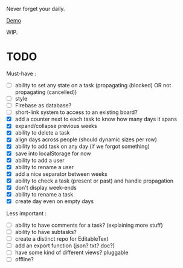 Never forget your daily.

[Demo](http://chtefi.github.io/scrum-daily/)

WIP.

# TODO

Must-have :

- [ ] ability to set any state on a task (propagating (blocked) OR not propagating (cancelled))
- [ ] style
- [ ] Firebase as database?
- [ ] short-link system to access to an existing board?
- [x] add a counter next to each task to know how many days it spans
- [x] expand/collapse previous weeks
- [x] ability to delete a task
- [x] align days across people (should dynamic sizes per row)
- [x] ability to add task on any day (if we forgot something)
- [x] save into localStorage for now
- [x] ability to add a user
- [x] ability to rename a user
- [x] add a nice separator between weeks
- [x] ability to check a task (present or past) and handle propagation 
- [x] don't display week-ends
- [x] ability to rename a task
- [x] create day even on empty days

Less important :

- [ ] ability to have comments for a task? (explaining more stuff)
- [ ] ability to have subtasks?
- [ ] create a distinct repo for EditableText
- [ ] add an export function (json? txt? doc?)
- [ ] have some kind of different views? pluggable
- [ ] offline?
